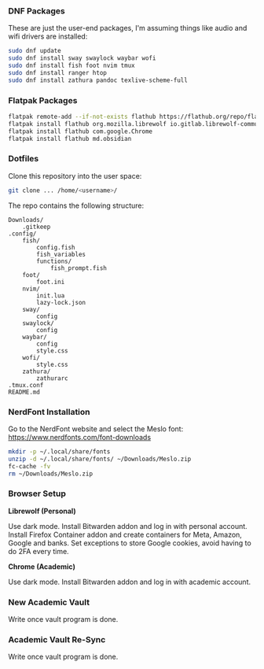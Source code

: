 ### DNF Packages

These are just the user-end packages, I'm assuming things like audio and wifi drivers are installed:

```bash
sudo dnf update
sudo dnf install sway swaylock waybar wofi
sudo dnf install fish foot nvim tmux
sudo dnf install ranger htop
sudo dnf install zathura pandoc texlive-scheme-full
```

### Flatpak Packages
    
``` bash
flatpak remote-add --if-not-exists flathub https://flathub.org/repo/flathub.flatpakrepo
flatpak install flathub org.mozilla.librewolf io.gitlab.librewolf-community 
flatpak install flathub com.google.Chrome                 
flatpak install flathub md.obsidian     
```

### Dotfiles

Clone this repository into the user space:

```bash
git clone ... /home/<username>/
```

The repo contains the following structure:

```
Downloads/
    .gitkeep
.config/
    fish/
        config.fish
        fish_variables
        functions/
            fish_prompt.fish
    foot/
        foot.ini 
    nvim/
        init.lua
        lazy-lock.json
    sway/
        config 
    swaylock/
        config
    waybar/
        config
        style.css
    wofi/
        style.css
    zathura/
        zathurarc
.tmux.conf 
README.md
```

### NerdFont Installation

Go to the NerdFont website and select the Meslo font: 
https://www.nerdfonts.com/font-downloads

```bash
mkdir -p ~/.local/share/fonts
unzip -d ~/.local/share/fonts/ ~/Downloads/Meslo.zip
fc-cache -fv
rm ~/Downloads/Meslo.zip
```

### Browser Setup

**Librewolf (Personal)**

Use dark mode. 
Install Bitwarden addon and log in with personal account.
Install Firefox Container addon and create containers for Meta, Amazon, Google and banks.
Set exceptions to store Google cookies, avoid having to do 2FA every time.

**Chrome (Academic)**

Use dark mode.
Install Bitwarden addon and log in with academic account.

### New Academic Vault

Write once vault program is done.

### Academic Vault Re-Sync

Write once vault program is done.
    
